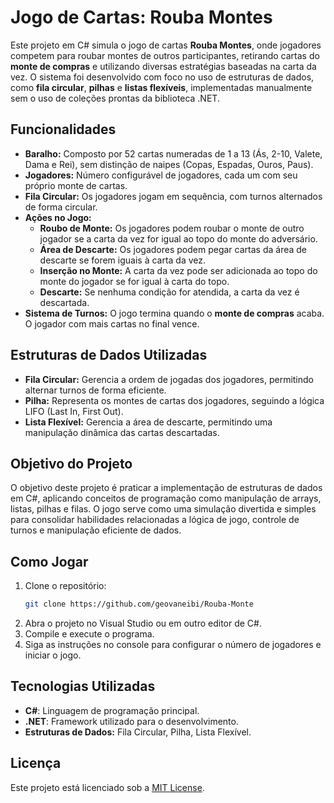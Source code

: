 # Jogo de Cartas: Rouba Montes

Este projeto em C# simula o jogo de cartas **Rouba Montes**, onde jogadores competem para roubar montes de outros participantes, retirando cartas do **monte de compras** e utilizando diversas estratégias baseadas na carta da vez. O sistema foi desenvolvido com foco no uso de estruturas de dados, como **fila circular**, **pilhas** e **listas flexíveis**, implementadas manualmente sem o uso de coleções prontas da biblioteca .NET.

## Funcionalidades

- **Baralho:** Composto por 52 cartas numeradas de 1 a 13 (Ás, 2-10, Valete, Dama e Rei), sem distinção de naipes (Copas, Espadas, Ouros, Paus).
- **Jogadores:** Número configurável de jogadores, cada um com seu próprio monte de cartas.
- **Fila Circular:** Os jogadores jogam em sequência, com turnos alternados de forma circular.
- **Ações no Jogo:**
  - **Roubo de Monte:** Os jogadores podem roubar o monte de outro jogador se a carta da vez for igual ao topo do monte do adversário.
  - **Área de Descarte:** Os jogadores podem pegar cartas da área de descarte se forem iguais à carta da vez.
  - **Inserção no Monte:** A carta da vez pode ser adicionada ao topo do monte do jogador se for igual à carta do topo.
  - **Descarte:** Se nenhuma condição for atendida, a carta da vez é descartada.
- **Sistema de Turnos:** O jogo termina quando o **monte de compras** acaba. O jogador com mais cartas no final vence.

## Estruturas de Dados Utilizadas

- **Fila Circular:** Gerencia a ordem de jogadas dos jogadores, permitindo alternar turnos de forma eficiente.
- **Pilha:** Representa os montes de cartas dos jogadores, seguindo a lógica LIFO (Last In, First Out).
- **Lista Flexível:** Gerencia a área de descarte, permitindo uma manipulação dinâmica das cartas descartadas.

## Objetivo do Projeto

O objetivo deste projeto é praticar a implementação de estruturas de dados em C#, aplicando conceitos de programação como manipulação de arrays, listas, pilhas e filas. O jogo serve como uma simulação divertida e simples para consolidar habilidades relacionadas a lógica de jogo, controle de turnos e manipulação eficiente de dados.

## Como Jogar

1. Clone o repositório:
   ```bash
   git clone https://github.com/geovaneibi/Rouba-Monte
   ```
2. Abra o projeto no Visual Studio ou em outro editor de C#.
3. Compile e execute o programa.
4. Siga as instruções no console para configurar o número de jogadores e iniciar o jogo.

## Tecnologias Utilizadas

- **C#**: Linguagem de programação principal.
- **.NET**: Framework utilizado para o desenvolvimento.
- **Estruturas de Dados:** Fila Circular, Pilha, Lista Flexível.

## Licença

Este projeto está licenciado sob a [MIT License](https://opensource.org/licenses/MIT).

